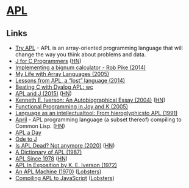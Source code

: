 # [APL](<https://en.wikipedia.org/wiki/APL_(programming_language)>)

## Links

- [Try APL](https://tryapl.org/) - APL is an array-oriented programming language that will change the way you think about problems and data.
- [J for C Programmers](https://www.jsoftware.com/help/jforc/contents.htm) ([HN](https://news.ycombinator.com/item?id=23412724))
- [Implementing a bignum calculator - Rob Pike (2014)](https://www.youtube.com/watch?v=PXoG0WX0r_E)
- [My Life with Array Languages (2005)](http://webdocs.cs.ualberta.ca/~smillie/Jpage/MyLife.pdf)
- [Lessons from APL, a “lost” language (2014)](https://blog.benjojo.co.uk/post/2014-05-26-APL-the-lost-language.md)
- [Beating C with Dyalog APL: wc](https://ummaycoc.github.io/wc.apl/)
- [APL and J (2015)](https://crypto.stanford.edu/~blynn/c/apl.html) ([HN](https://news.ycombinator.com/item?id=21792763))
- [Kenneth E. Iverson: An Autobiographical Essay (2004)](http://archive.vector.org.uk/trad/v234/iverson.pdf) ([HN](https://news.ycombinator.com/item?id=21855821))
- [Functional Programming in Joy and K (2005)](http://archive.vector.org.uk/art10000360)
- [Language as an intellectualtool: From hieroglyphicsto APL (1991)](http://citeseerx.ist.psu.edu/viewdoc/download?doi=10.1.1.86.6185&rep=rep1&type=pdf)
- [April](https://github.com/phantomics/april) - APL programming language (a subset thereof) compiling to Common Lisp. ([HN](https://news.ycombinator.com/item?id=22225136))
- [APL a Day](https://www.sacrideo.us/tag/apl-a-day/)
- [Ode to J](https://zserge.com/posts/j/)
- [Is APL Dead? Not anymore (2020)](https://www.sacrideo.us/is-apl-dead/) ([HN](https://news.ycombinator.com/item?id=23055793))
- [A Dictionary of APL (1987)](https://www.jsoftware.com/papers/APLDictionary1.htm)
- [APL Since 1978](https://dl.acm.org/doi/pdf/10.1145/3386319) ([HN](https://news.ycombinator.com/item?id=23510433))
- [APL In Exposition by K. E. Iverson (1972)](http://www.softwarepreservation.org/projects/apl/Papers/197201_APL%20In%20Exposition_320-3010.pdf)
- [An APL Machine (1970)](https://www.slac.stanford.edu/pubs/slacreports/reports07/slac-r-114.pdf) ([Lobsters](https://lobste.rs/s/zfwv49/apl_machine_1970))
- [Compiling APL to JavaScript](http://archive.vector.org.uk/art10501160) ([Lobsters](https://lobste.rs/s/4c5joc/compiling_apl_javascript))

